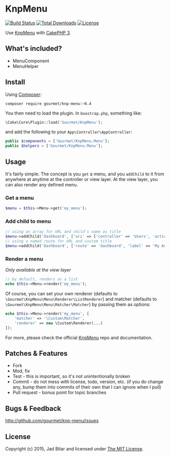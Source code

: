# KnpMenu

[![Build Status](https://travis-ci.org/gourmet/knp-menu.svg?branch=master)](https://travis-ci.org/gourmet/knp-menu)
[![Total Downloads](https://poser.pugx.org/gourmet/knp-menu/downloads.svg)](https://packagist.org/packages/gourmet/knp-menu)
[![License](https://poser.pugx.org/gourmet/knp-menu/license.svg)](https://packagist.org/packages/gourmet/knp-menu)

Use [KnpMenu] with [CakePHP 3].

## What's included?

- MenuComponent
- MenuHelper

## Install

Using [Composer]:

```
composer require gourmet/knp-menu:~0.4
```

You then need to load the plugin. In `boostrap.php`, something like:

```php
\Cake\Core\Plugin::load('Gourmet/KnpMenu');
```

and add the following to your `App\Controller\AppController`:

```php
public $components = ['Gourmet/KnpMenu.Menu'];
public $helpers = ['Gourmet/KnpMenu.Menu'];
```

## Usage

It's fairly simple. The concept is you `get` a menu, and you `addChild` to it from anywhere at anytime at the
controller or view layer. At the view layer, you can also render any defined menu.

### Get a menu

```php
$menu = $this->Menu->get('my_menu');
```

### Add child to menu

```php
// using an array for URL and child's name as title
$menu->addChild('Dashboard', ['uri' => ['controller' => 'Users', 'action' => 'dashboard']]);
// using a named route for URL and custom title
$menu->addChild('Dashboard', ['route' => 'dashboard', 'label' => 'My Account']);
```
### Render a menu

*Only available at the view layer*

```php
// by default, renders as a list
echo $this->Menu->render('my_menu');
```

Of course, you can set your own renderer (defaults to `\Gourmet\KnpMenu\Menu\Renderer\ListRenderer`) and
matcher (defaults to `\Gourmet\KnpMenu\Menu\Matcher\Matcher`) by passing them as options:

```php
echo $this->Menu->render('my_menu', [
    'matcher' => '\Custom\Matcher',
    'renderer' => new \Custom\Renderer(...)
]);
```

For more, please check the official [KnpMenu] repo and documentation.

## Patches & Features

* Fork
* Mod, fix
* Test - this is important, so it's not unintentionally broken
* Commit - do not mess with license, todo, version, etc. (if you do change any, bump them into commits of
their own that I can ignore when I pull)
* Pull request - bonus point for topic branches

## Bugs & Feedback

http://github.com/gourmet/knp-menu/issues

## License

Copyright (c) 2015, Jad Bitar and licensed under [The MIT License][mit].

[CakePHP 3]:http://cakephp.org
[Composer]:http://getcomposer.org
[mit]:http://www.opensource.org/licenses/mit-license.php
[KnpMenu]:https://github.com/KnpLabs/KnpMenu
